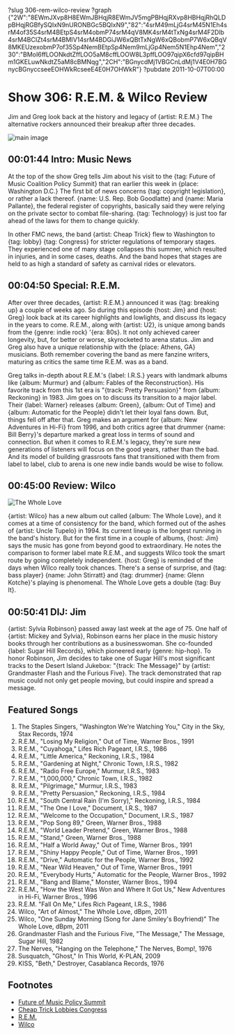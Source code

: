?slug 306-rem-wilco-review
?graph {"2W":"8EWmJXvp8H8EWmJBHqjR8EWmJV5mgPBHqjRXvp8HBHqjRhQLDpBHqjRGBfySQIxN9nURONBGc5BQIxN9","82":"4srM49mLjG4srM45N1Eh4srM4of35S4srM4BEtpS4srM4obmP74srM4qV8MK4srM4tTxNg4srM4F2Dlb4srM4BCIZt4srM4BMIV14srM4BDGiJW6xQBtTxNgW6xQBobmP7W6xQBqV8MKEUzexobmP7of35Sp4NemBEtpSp4Nem9mLjGp4Nem5N1Ehp4Nem","230":"BMoI6ffLOONkdtZffLOO5aM8cffLOOW8L3pffLOO97qipX6cfd97qipBHm1GKELuwNkdtZ5aM8cBMNqg","2CH":"BGnycdMj1VBGCnLdMj1V4E0H7BGnycBGnyccseeEOHWkRcseeE4E0H7OHWkR"}
?pubdate 2011-10-07T00:00

# Show 306: R.E.M. & Wilco Review
Jim and Greg look back at the history and legacy of {artist: R.E.M.} The alternative rockers announced their breakup after three decades.

![main image](https://static.soundopinions.org/images/2011/rem.jpg)

## 00:01:44 Intro: Music News
At the top of the show Greg tells Jim about his visit to the {tag: Future of Music Coalition Policy Summit} that ran earlier this week in {place: Washington D.C.} The first bit of news concerns {tag: copyright legislation}, or rather a lack thereof. {name: U.S. Rep. Bob Goodlatte} and {name: Maria Pallante}, the federal register of copyrights, basically said they were relying on the private sector to combat file-sharing. {tag: Technology} is just too far ahead of the laws for them to change quickly.

In other FMC news, the band {artist: Cheap Trick} flew to Washington to {tag: lobby} {tag: Congress} for stricter regulations of temporary stages. They experienced one of many stage collapses this summer, which resulted in injuries, and in some cases, deaths. And the band hopes that stages are held to as high a standard of safety as carnival rides or elevators.

## 00:04:50 Special: R.E.M.
After over three decades, {artist: R.E.M.} announced it was {tag: breaking up} a couple of weeks ago. So during this episode {host: Jim} and {host: Greg} look back at its career highlights and lowlights, and discuss its legacy in the years to come. R.E.M., along with {artist: U2}, is unique among bands from the {genre: indie rock} '{era: 80s}. It not only achieved career longevity, but, for better or worse, skyrocketed to arena status. Jim and Greg also have a unique relationship with the {place: Athens, GA} musicians. Both remember covering the band as mere fanzine writers, maturing as critics the same time R.E.M. was as a band.

Greg talks in-depth about R.E.M.'s {label: I.R.S.} years with landmark albums like {album: Murmur} and {album: Fables of the Reconstruction}. His favorite track from this 1st era is "{track: Pretty Persuasion}" from {album: Reckoning} in 1983. Jim goes on to discuss its transition to a major label. Their {label: Warner} releases {album: Green}, {album: Out of Time} and {album: Automatic for the People} didn't let their loyal fans down. But, things fell off after that. Greg makes an argument for {album: New Adventures in Hi-Fi} from 1996, and both critics agree that drummer {name: Bill Berry}'s departure marked a great loss in terms of sound and connection. But when it comes to R.E.M.'s legacy, they're sure new generations of listeners will focus on the good years, rather than the bad. And its model of building grassroots fans that transitioned with them from label to label, club to arena is one new indie bands would be wise to follow.

## 00:45:00 Review: Wilco
![The Whole Love](https://static.soundopinions.org/assets/306/2300.jpg)

{artist: Wilco} has a new album out called {album: The Whole Love}, and it comes at a time of consistency for the band, which formed out of the ashes of {artist: Uncle Tupelo} in 1994. Its current lineup is the longest running in the band's history. But for the first time in a couple of albums, {host: Jim} says the music has gone from beyond good to extraordinary. He notes the comparison to former label mate R.E.M., and suggests Wilco took the smart route by going completely independent. {host: Greg} is reminded of the days when Wilco really took chances. There's a sense of surprise, and {tag: bass player} {name: John Stirratt} and {tag: drummer} {name: Glenn Kotche}'s playing is phenomenal. The Whole Love gets a double {tag: Buy It}.

## 00:50:41 DIJ: Jim
{artist: Sylvia Robinson} passed away last week at the age of 75. One half of {artist: Mickey and Sylvia}, Robinson earns her place in the music history books through her contributions as a businesswoman. She co-founded {label: Sugar Hill Records}, which pioneered early {genre: hip-hop}. To honor Robinson, Jim decides to take one of Sugar Hill's most significant tracks to the Desert Island Jukebox: "{track: The Message}" by {artist: Grandmaster Flash and the Furious Five}. The track demonstrated that rap music could not only get people moving, but could inspire and spread a message.


## Featured Songs
1. The Staples Singers, "Washington We're Watching You," City in the Sky, Stax Records, 1974
2. R.E.M., "Losing My Religion," Out of Time, Warner Bros., 1991
3. R.E.M., "Cuyahoga," Lifes Rich Pageant, I.R.S., 1986
4. R.E.M., "Little America," Reckoning, I.R.S., 1984
5. R.E.M., "Gardening at Night," Chronic Town, I.R.S., 1982
6. R.E.M., "Radio Free Europe," Murmur, I.R.S., 1983
7. R.E.M., "1,000,000," Chronic Town, I.R.S., 1982
8. R.E.M., "Pilgrimage," Murmur, I.R.S., 1983
9. R.E.M., "Pretty Persuasion," Reckoning, I.R.S., 1984
10. R.E.M., "South Central Rain (I'm Sorry)," Reckoning, I.R.S., 1984
11. R.E.M., "The One I Love," Document, I.R.S., 1987
12. R.E.M., "Welcome to the Occupation," Document, I.R.S., 1987
13. R.E.M., "Pop Song 89," Green, Warner Bros., 1988
14. R.E.M., "World Leader Pretend," Green, Warner Bros., 1988
15. R.E.M., "Stand," Green, Warner Bros., 1988
16. R.E.M., "Half a World Away," Out of Time, Warner Bros., 1991
17. R.E.M., "Shiny Happy People," Out of Time, Warner Bros., 1991
18. R.E.M., "Drive," Automatic for the People, Warner Bros., 1992
19. R.E.M., "Near Wild Heaven," Out of Time, Warner Bros., 1991
20. R.E.M., "Everybody Hurts," Automatic for the People, Warner Bros., 1992
21. R.E.M., "Bang and Blame," Monster, Warner Bros., 1994
22. R.E.M., "How the West Was Won and Where It Got Us," New Adventures in Hi-Fi, Warner Bros., 1996
23. R.E.M. "Fall On Me," Lifes Rich Pageant, I.R.S., 1986
24. Wilco, "Art of Almost," The Whole Love, dBpm, 2011
25. Wilco, "One Sunday Morning (Song for Jane Smiley's Boyfriend)" The Whole Love, dBpm, 2011
26. Grandmaster Flash and the Furious Five, "The Message," The Message, Sugar Hill, 1982
27. The Nerves, "Hanging on the Telephone," The Nerves, Bomp!, 1976
28. Susquatch, "Ghost," In This World, K-PLAN, 2009
29. KISS, "Beth," Destroyer, Casablanca Records, 1976

## Footnotes
- [Future of Music Policy Summit](http://futureofmusic.org/events/future-music-policy-summit-2011)
- [Cheap Trick Lobbies Congress](http://www.chicagotribune.com/chi-cheap-trick-lobbies-congress-band-seeks-stage-regulations-20111003-column.html)
- [R.E.M.](http://remhq.com/index.php)
- [Wilco](http://wilcoworld.net/#!/)
